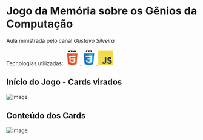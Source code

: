 # Jogo da Memória sobre os Gênios da Computação
Aula ministrada pelo canal *Gustavo Silveira*<br><br>
Tecnologias utilizadas: <a href="https://www.w3.org/html/" target="_blank" rel="noreferrer"> <img src="https://raw.githubusercontent.com/devicons/devicon/master/icons/html5/html5-original-wordmark.svg" alt="html5" width="40" height="40"/> </a> <a href="https://www.w3schools.com/css/" target="_blank" rel="noreferrer"> <img src="https://raw.githubusercontent.com/devicons/devicon/master/icons/css3/css3-original-wordmark.svg" alt="css3" width="40" height="40"/> </a><a href="https://developer.mozilla.org/en-US/docs/Web/JavaScript" target="_blank" rel="noreferrer"> <img src="https://raw.githubusercontent.com/devicons/devicon/master/icons/javascript/javascript-original.svg" alt="javascript" width="40" height="40"/> </a>


## Início do Jogo - Cards virados
![image](https://user-images.githubusercontent.com/58665788/172206241-fd9247d6-1c47-4fac-b097-9a08f342a502.png)

## Conteúdo dos Cards 
![image](https://user-images.githubusercontent.com/58665788/172206579-04a3c85a-5965-496b-af46-f5eae0cc013b.png)


